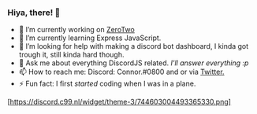 ### Hiya, there! 👋

- 🤖 I’m currently working on [ZeroTwo](https://discord.com/oauth2/authorize?client_id=752067809214857298&permissions=1543892087&scope=bot%20applications.commands.update%20applications.commands)
- 📝 I’m currently learning Express JavaScript.
- 🤔 I’m looking for help with making a discord bot dashboard, I kinda got trough it, still kinda hard though.
- 💬 Ask me about everything DiscordJS related. *I'll answer everything :p*
- 📫 How to reach me: Discord: Connor.#0800 and or via [Twitter.](https://twitter.com/ZeroTwoBott)
- ⚡ Fun fact: I first *started* coding when I was in a plane.

[https://discord.c99.nl/widget/theme-3/744603004493365330.png]
